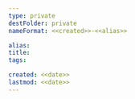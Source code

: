 ```yaml
---
type: private
destFolder: private
nameFormat: <<created>>-<<alias>>

alias: 
title:
tags:

created: <<date>>
lastmod: <<date>>
---
```


# 
